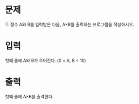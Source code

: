 # 문제
두 정수 A와 B를 입력받은 다음, A×B를 출력하는 프로그램을 작성하시오.

# 입력
첫째 줄에 A와 B가 주어진다. (0 < A, B < 10)

# 출력
첫째 줄에 A×B를 출력한다.

